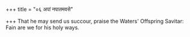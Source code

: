 +++
title = "०६ अपां नपातमवसे"

+++
That he may send us succour, praise the Waters' Offspring Savitar:  
     Fain are we for his holy ways.